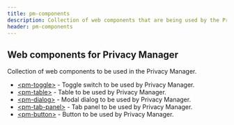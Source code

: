 ```yaml
---
title: pm-components
description: Collection of web components that are being used by the Privacy Manager Chrome extension
header: pm-components
---
```


## Web components for Privacy Manager

Collection of web components to be used in the Privacy Manager.

- [\<pm-toggle>](/pm-toggle) - Toggle switch to be used by Privacy Manager.
- [\<pm-table>](/pm-table) - Table to be used by Privacy Manager.
- [\<pm-dialog>](/pm-dialog) - Modal dialog to be used by Privacy Manager.
- [\<pm-tab-panel>](/pm-tab-panel) - Tab panel to be used by Privacy Manager.
- [\<pm-button>](/pm-button) - Button to be used by Privacy Manager.
